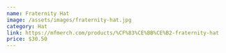```yaml
---
name: Fraternity Hat
image: /assets/images/fraternity-hat.jpg
category: Hat
link: https://mfmerch.com/products/%CF%83%CE%BB%CE%B2-fraternity-hat
price: $30.50
---
```

